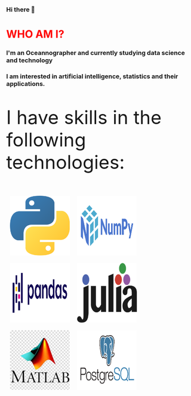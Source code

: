 ### Hi there 👋

<h1 style="color:red"> WHO AM I? </h1>
<h3> I'm an Oceannographer and currently studying data science and technology</h3>
<h3> I am interested in artificial intelligence, statistics and their applications.</h3>


<p style="font-size:50px">I have skills in the following technologies:</p>

<img align="left" src="_imgs/python.png" alt="" style=" margin: auto; width:160px; height:160px; padding: 10px "></img>

<img align="left" src="_imgs/numpy.png" alt="" style=" margin: auto;width:160px; height:160px; padding: 10px "></img>

<img align="left" src="_imgs/pandas.png" alt="" style="margin: auto;width:160px; height:160px; padding: 10px "></img>

<img align="left" src="_imgs/julia.png" alt="" style="margin: auto;width:160px; height:160px; padding: 10px "></img>

<img align="left" src="_imgs/matlab.jpg" alt="" style="margin: auto; width:160px; height:160px; padding: 10px "></img>

<img align="left" src="_imgs/postgres.png" alt="" style="width:160px; height:160px; padding: 10px "></img>
